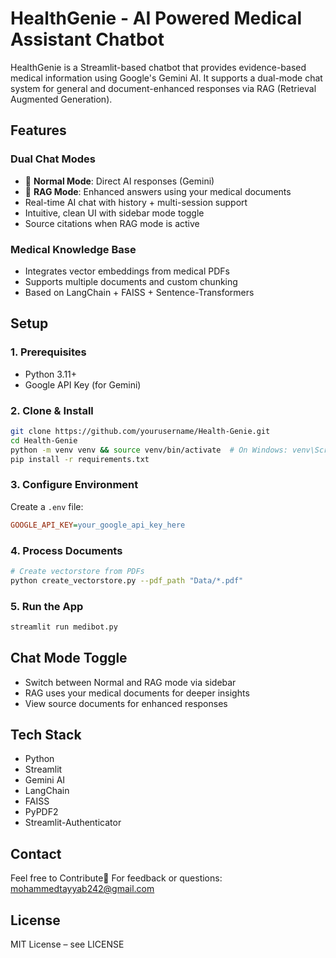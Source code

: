 # HealthGenie - AI Powered Medical Assistant Chatbot

HealthGenie is a Streamlit-based chatbot that provides evidence-based medical information using Google's Gemini AI. It supports a dual-mode chat system for general and document-enhanced responses via RAG (Retrieval Augmented Generation).

## Features

### Dual Chat Modes
- 🔹 **Normal Mode**: Direct AI responses (Gemini)
- 🔹 **RAG Mode**: Enhanced answers using your medical documents
- Real-time AI chat with history + multi-session support
- Intuitive, clean UI with sidebar mode toggle
- Source citations when RAG mode is active

### Medical Knowledge Base
- Integrates vector embeddings from medical PDFs
- Supports multiple documents and custom chunking
- Based on LangChain + FAISS + Sentence-Transformers

## Setup

### 1. Prerequisites
- Python 3.11+
- Google API Key (for Gemini)

### 2. Clone & Install
```bash
git clone https://github.com/yourusername/Health-Genie.git
cd Health-Genie
python -m venv venv && source venv/bin/activate  # On Windows: venv\Scripts\activate
pip install -r requirements.txt
```

### 3. Configure Environment
Create a `.env` file:
```ini
GOOGLE_API_KEY=your_google_api_key_here
```

### 4. Process Documents
```bash
# Create vectorstore from PDFs
python create_vectorstore.py --pdf_path "Data/*.pdf"
```

### 5. Run the App
```bash
streamlit run medibot.py
```

## Chat Mode Toggle

- Switch between Normal and RAG mode via sidebar
- RAG uses your medical documents for deeper insights
- View source documents for enhanced responses

## Tech Stack

- Python
- Streamlit
- Gemini AI
- LangChain
- FAISS
- PyPDF2
- Streamlit-Authenticator

## Contact

Feel free to Contribute🌟 For feedback or questions: mohammedtayyab242@gmail.com

## License

MIT License – see LICENSE


